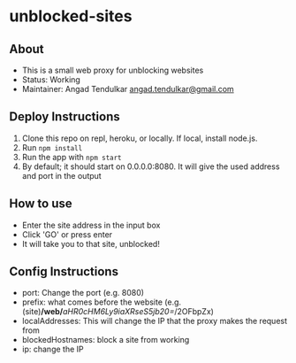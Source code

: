# unblocked-sites

## About

-   This is a small web proxy for unblocking websites
-   Status: Working
-   Maintainer: Angad Tendulkar angad.tendulkar@gmail.com

## Deploy Instructions

1. Clone this repo on repl, heroku, or locally. If local, install node.js.
1. Run `npm install`
1. Run the app with `npm start`
1. By default; it should start on 0.0.0.0:8080. It will give the used address and port in the output

## How to use

-   Enter the site address in the input box
-   Click 'GO' or press enter
-   It will take you to that site, unblocked!

## Config Instructions

-   port: Change the port (e.g. 8080)
-   prefix: what comes before the website (e.g. (site)**/web/**_aHR0cHM6Ly9iaXRseS5jb20=_/2OFbpZx)
-   localAddresses: This will change the IP that the proxy makes the request from
-   blockedHostnames: block a site from working
-   ip: change the IP
